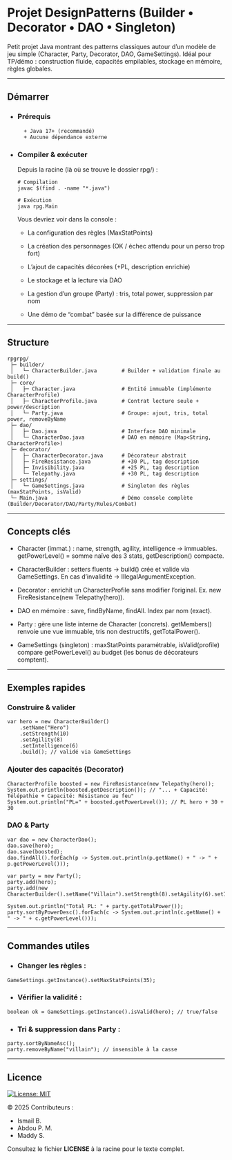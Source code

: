 # Projet DesignPatterns (Builder • Decorator • DAO • Singleton)
Petit projet Java montrant des patterns classiques autour d’un modèle de jeu simple (Character, Party, Decorator, DAO, GameSettings).
Idéal pour TP/démo : construction fluide, capacités empilables, stockage en mémoire, règles globales.

***
## Démarrer

- ### Prérequis

        + Java 17+ (recommandé)
        + Aucune dépendance externe

- ### Compiler & exécuter

    Depuis la racine (là où se trouve le dossier rpg/) :

    ```
    # Compilation
    javac $(find . -name "*.java")
    
    # Exécution
    java rpg.Main
    ```
    Vous devriez voir dans la console :
    
    - La configuration des règles (MaxStatPoints)
    
    - La création des personnages (OK / échec attendu pour un perso trop fort)
    
    - L’ajout de capacités décorées (+PL, description enrichie)
    
    - Le stockage et la lecture via DAO
    
    - La gestion d’un groupe (Party) : tris, total power, suppression par nom
    
    - Une démo de “combat” basée sur la différence de puissance
***
## Structure
```
rpgrpg/
 ├─ builder/
 │   └─ CharacterBuilder.java        # Builder + validation finale au build()
 ├─ core/
 │   ├─ Character.java               # Entité immuable (implémente CharacterProfile)
 │   ├─ CharacterProfile.java        # Contrat lecture seule + power/description
 │   └─ Party.java                   # Groupe: ajout, tris, total power, removeByName
 ├─ dao/
 │   ├─ Dao.java                     # Interface DAO minimale
 │   └─ CharacterDao.java            # DAO en mémoire (Map<String, CharacterProfile>)
 ├─ decorator/
 │   ├─ CharacterDecorator.java      # Décorateur abstrait
 │   ├─ FireResistance.java          # +30 PL, tag description
 │   ├─ Invisibility.java            # +25 PL, tag description
 │   └─ Telepathy.java               # +30 PL, tag description
 ├─ settings/
 │   └─ GameSettings.java            # Singleton des règles (maxStatPoints, isValid)
 └─ Main.java                        # Démo console complète (Builder/Decorator/DAO/Party/Rules/Combat)

```
***
## Concepts clés
- Character (immat.) : name, strength, agility, intelligence → immuables.
getPowerLevel() = somme naïve des 3 stats, getDescription() compacte.


- CharacterBuilder : setters fluents → build() crée et valide via GameSettings.
En cas d’invalidité → IllegalArgumentException.


- Decorator : enrichit un CharacterProfile sans modifier l’original.
Ex. new FireResistance(new Telepathy(hero)).


- DAO en mémoire : save, findByName, findAll. Index par nom (exact).


- Party : gère une liste interne de Character (concrets).
getMembers() renvoie une vue immuable, tris non destructifs, getTotalPower().


- GameSettings (singleton) : maxStatPoints paramétrable, isValid(profile) compare getPowerLevel() au budget (les bonus de décorateurs comptent).




***

## Exemples rapides
### Construire & valider

```
var hero = new CharacterBuilder()
    .setName("Hero")
    .setStrength(10)
    .setAgility(8)
    .setIntelligence(6)
    .build(); // validé via GameSettings

```

### Ajouter des capacités (Decorator)

````
CharacterProfile boosted = new FireResistance(new Telepathy(hero));
System.out.println(boosted.getDescription()); // "... + Capacité: Télépathie + Capacité: Résistance au feu"
System.out.println("PL=" + boosted.getPowerLevel()); // PL hero + 30 + 30

````

### DAO & Party

````
var dao = new CharacterDao();
dao.save(hero);
dao.save(boosted);
dao.findAll().forEach(p -> System.out.println(p.getName() + " -> " + p.getPowerLevel()));

var party = new Party();
party.add(hero);
party.add(new CharacterBuilder().setName("Villain").setStrength(8).setAgility(6).setIntelligence(10).build());

System.out.println("Total PL: " + party.getTotalPower());
party.sortByPowerDesc().forEach(c -> System.out.println(c.getName() + " -> " + c.getPowerLevel()));

````

***
## Commandes utiles
- ### Changer les règles :

````
GameSettings.getInstance().setMaxStatPoints(35);
````
- ### Vérifier la validité :

````
boolean ok = GameSettings.getInstance().isValid(hero); // true/false
````
- ### Tri & suppression dans Party :
````
party.sortByNameAsc();
party.removeByName("villain"); // insensible à la casse
````
***

## Licence
[![License: MIT](https://img.shields.io/badge/License-MIT-blue.svg)](LICENSE)

© 2025 Contributeurs :
- Ismail B.
- Abdou P. M.
- Maddy S. 

Consultez le fichier **LICENSE** à la racine pour le texte complet.
